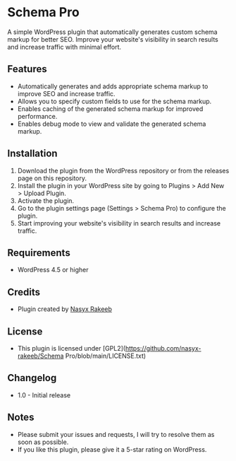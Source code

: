 # Schema Pro

A simple WordPress plugin that automatically generates custom schema markup for better SEO. Improve your website's visibility in search results and increase traffic with minimal effort.

## Features
- Automatically generates and adds appropriate schema markup to improve SEO and increase traffic.
- Allows you to specify custom fields to use for the schema markup.
- Enables caching of the generated schema markup for improved performance.
- Enables debug mode to view and validate the generated schema markup.

## Installation
1. Download the plugin from the WordPress repository or from the releases page on this repository.
2. Install the plugin in your WordPress site by going to Plugins > Add New > Upload Plugin.
3. Activate the plugin.
4. Go to the plugin settings page (Settings > Schema Pro) to configure the plugin.
5. Start improving your website's visibility in search results and increase traffic.

## Requirements
- WordPress 4.5 or higher

## Credits
- Plugin created by [Nasyx Rakeeb](https://nasyxrakeeb.vercel.app)

## License
- This plugin is licensed under [GPL2](https://github.com/nasyx-rakeeb/Schema Pro/blob/main/LICENSE.txt)

## Changelog
- 1.0 - Initial release

## Notes
- Please submit your issues and requests, I will try to resolve them as soon as possible.
- If you like this plugin, please give it a 5-star rating on WordPress.